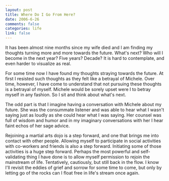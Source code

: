 ```yaml
--- 
layout: post
title: Where Do I Go From Here?
date: 2006-6-26
comments: false
categories: life
link: false
---
```

It has been almost nine months since my wife died and I am finding my thoughts turning more and more towards the future. What's next? Who will I become in the next year? Five years? Decade? It is hard to contemplate, and even harder to visualize as real.

For some time now I have found my thoughts straying towards the future. At first I resisted such thoughts as they felt like a betrayal of Michele. Over time, however, I have come to understand that not pursuing these thoughts is a betrayal of myself. Michele would be sorely upset were I to betray myself in any fashion. So I sit and think about what's next.

The odd part is that I imagine having a conversation with Michele about my future. She was the consummate listener and was able to hear what I wasn't saying just as loudly as she could hear what I was saying. Her counsel was full of wisdom and humor and in my imaginary conversations with her I hear faint echos of her sage advice.

Rejoining a martial arts dojo is a step forward, and one that brings me into contact with other people. Allowing myself to participate in social activities with co-workers and friends is also a step forward. Initiating some of those activities is a huge step forward. Perhaps the most powerful and self-validating thing I have done is to allow myself permission to rejoin the mainstream of life. Tentatively, cautiously, but still back in the flow. I know I'll revisit the eddies of grief and sorrow for some time to come, but only by letting go of the rocks can I float free in life's stream once again.
